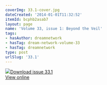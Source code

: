 ```yaml
---
coverImg: 33.1-cover.jpg
dateCreated: '2014-01-01T11:32:52'
itemId: bcphb2asab7
layout: page
name: 'Volume 33, issue 1: Beyond the Veil'
tags:
- hasAuthor: dreamnetwork
- hasTag: dream-network-volume-33
- hasTag: dreamnetwork
type: post
urlSlug: '33.1'
---
```

<img class="card-journal-img" src="../images/33.1-rect.jpg"/><a href="../files/pdfs/Volume_33/33.1_beyond_the_veil.pdf" download="">Download issue 33.1</a><br><a href="../files/pdfs/Volume_33/33.1_beyond_the_veil.pdf">View online</a>